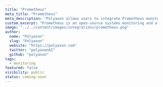 ```yaml
---
title: "Prometheus"
meta_title: "Prometheus"
meta_description: "Polyaxon allows users to integrate Prometheus monitoring."
custom_excerpt: "Prometheus is an open-source systems monitoring and alerting toolkit."
image: "../../content/images/integrations/prometheus.png"
author:
  name: "Polyaxon"
  slug: "Polyaxon"
  website: "https://polyaxon.com"
  twitter: "polyaxonAI"
  github: "polyaxon"
tags: 
  - monitoring
featured: false
visibility: public
status: coming-soon
---
```

